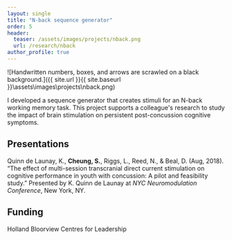 ```yaml
---
layout: single
title: "N-back sequence generator"
order: 5
header:
  teaser: /assets/images/projects/nback.png
  url: /research/nback
author_profile: true
---
```


![Handwritten numbers, boxes, and arrows are scrawled on a black background.]({{ site.url }}{{ site.baseurl }}\assets\images\projects\nback.png)

I developed a sequence generator that creates stimuli for an N-back working memory task. This project supports a colleague's research to study the impact of brain stimulation on persistent post-concussion cognitive symptoms.

## Presentations
Quinn de Launay, K., **Cheung, S.**, Riggs, L., Reed, N., & Beal, D. (Aug, 2018). “The effect of multi-session transcranial direct current stimulation on cognitive performance in youth with concussion: A pilot and feasibility study.” Presented by K. Quinn de Launay at *NYC Neuromodulation Conference*, New York, NY.

## Funding
Holland Bloorview Centres for Leadership
